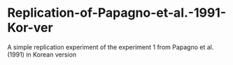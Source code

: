 # Replication-of-Papagno-et-al.-1991-Kor-ver
A simple replication experiment of the experiment 1 from Papagno et al. (1991) in Korean version
